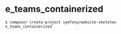 # e_teams_containerized

```
$ composer create-project symfony/website-skeleton e_teams_containerized
```
